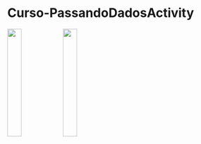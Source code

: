 # Curso-PassandoDadosActivity

<img src="https://user-images.githubusercontent.com/72177982/120636646-3d49d080-c444-11eb-9c09-c3d20a80ea38.jpg" width="25%"><img src="https://user-images.githubusercontent.com/72177982/120636643-3cb13a00-c444-11eb-949e-8a9272c3aa96.jpg" width="25%">
